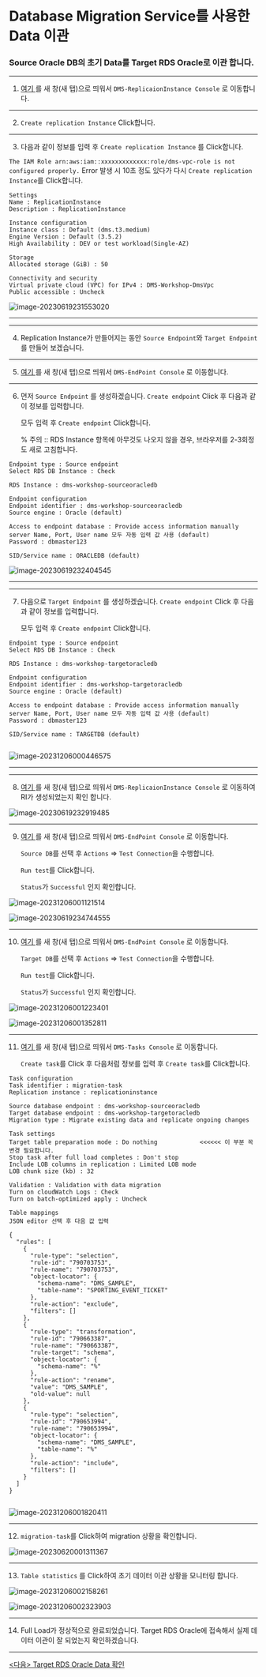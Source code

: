 # Database Migration Service를 사용한 Data 이관

###  Source Oracle DB의 초기 Data를 Target RDS Oracle로 이관 합니다.



---

1. [여기 ](https://ap-northeast-2.console.aws.amazon.com/dms/v2/home?region=ap-northeast-2#replicationInstances) 를 새 창(새 탭)으로 띄워서 `DMS-ReplicaionInstance Console` 로 이동합니다.



---

2. `Create replication Instance` Click합니다.



---

3. 다음과 같이 정보를 입력 후 `Create replication Instance` 를 Click합니다. 

`The IAM Role arn:aws:iam::xxxxxxxxxxxxx:role/dms-vpc-role is not configured properly.` Error 발생 시 10초 정도 있다가 다시 `Create replication Instance`를 Click합니다.

```
Settings
Name : ReplicationInstance
Description : ReplicationInstance

Instance configuration
Instance class : Default (dms.t3.medium)
Engine Version : Default (3.5.2)
High Availability : DEV or test workload(Single-AZ)

Storage
Allocated storage (GiB) : 50

Connectivity and security
Virtual private cloud (VPC) for IPv4 : DMS-Workshop-DmsVpc
Public accessible : Uncheck
```

![image-20230619231553020](images/image-20230619231553020.png)



---



---

4. Replication Instance가 만들어지는 동안 `Source Endpoint`와 `Target Endpoint`를 만들어 보겠습니다.



---

5. [여기 ](https://ap-northeast-2.console.aws.amazon.com/dms/v2/home?region=ap-northeast-2#endpointList) 를 새 창(새 탭)으로 띄워서 `DMS-EndPoint Console` 로 이동합니다.



---

6. 먼저 `Source Endpoint` 를 생성하겠습니다. `Create endpoint` Click 후 다음과 같이 정보를 입력합니다.

   모두 입력 후 `Create endpoint` Click합니다. 
   
   % 주의 :: RDS Instance 항목에 아무것도 나오지 않을 경우, 브라우저를 2-3회정도 새로 고침합니다.

```
Endpoint type : Source endpoint
Select RDS DB Instance : Check

RDS Instance : dms-workshop-sourceoracledb

Endpoint configuration
Endpoint identifier : dms-workshop-sourceoracledb
Source engine : Oracle (default)

Access to endpoint database : Provide access information manually
server Name, Port, User name 모두 자동 입력 값 사용 (default)
Password : dbmaster123

SID/Service name : ORACLEDB (default)
```

![image-20230619232404545](images/image-20230619232404545.png)



---



---

7. 다음으로  `Target Endpoint` 를 생성하겠습니다. `Create endpoint` Click 후 다음과 같이 정보를 입력합니다.

   모두 입력 후 `Create endpoint` Click합니다.

```
Endpoint type : Source endpoint
Select RDS DB Instance : Check

RDS Instance : dms-workshop-targetoracledb

Endpoint configuration
Endpoint identifier : dms-workshop-targetoracledb
Source engine : Oracle (default)

Access to endpoint database : Provide access information manually
server Name, Port, User name 모두 자동 입력 값 사용 (default)
Password : dbmaster123

SID/Service name : TARGETDB (default)


```

![image-20231206000446575](images/image-20231206000446575.png)



---



---

8. [여기 ](https://ap-northeast-2.console.aws.amazon.com/dms/v2/home?region=ap-northeast-2#replicationInstances) 를 새 창(새 탭)으로 띄워서 `DMS-ReplicaionInstance Console` 로 이동하여 RI가 생성되었는지 확인 합니다.

![image-20230619232919485](images/image-20230619232919485.png)



---



9. [여기 ](https://ap-northeast-2.console.aws.amazon.com/dms/v2/home?region=us-east-1#endpointList) 를 새 창(새 탭)으로 띄워서 `DMS-EndPoint Console` 로 이동합니다.

   `Source DB`를 선택 후 `Actions` => `Test Connection`을 수행합니다.

   `Run test`를 Click합니다.

   `Status`가 `Successful` 인지 확인합니다.

![image-20231206001121514](images/image-20231206001121514.png)

![image-20230619234744555](images/image-20230619234744555.png)



---

10. [여기 ](https://ap-northeast-2.console.aws.amazon.com/dms/v2/home?region=ap-northeast-2#endpointList) 를 새 창(새 탭)으로 띄워서 `DMS-EndPoint Console` 로 이동합니다.

    `Target DB`를 선택 후 `Actions` => `Test Connection`을 수행합니다.

    `Run test`를 Click합니다.

    `Status`가 `Successful` 인지 확인합니다.

![image-20231206001223401](images/image-20231206001223401.png)

![image-20231206001352811](images/image-20231206001352811.png)

---

11. [여기 ](https://ap-northeast-2.console.aws.amazon.com/dms/v2/home?region=us-east-1#tasks) 를 새 창(새 탭)으로 띄워서 `DMS-Tasks Console` 로 이동합니다.

    `Create task`를 Click 후 다음처럼 정보를 입력 후  `Create task`를 Click합니다.

```
Task configuration
Task identifier : migration-task
Replication instance : replicationinstance

Source database endpoint : dms-workshop-sourceoracledb
Target database endpoint : dms-workshop-targetoracledb
Migration type : Migrate existing data and replicate ongoing changes

Task settings
Target table preparation mode : Do nothing            <<<<<< 이 부분 꼭 변경 필요합니다.
Stop task after full load completes : Don't stop
Include LOB columns in replication : Limited LOB mode
LOB chunk size (kb) : 32

Validation : Validation with data migration
Turn on cloudWatch Logs : Check
Turn on batch-optimized apply : Uncheck

Table mappings 
JSON editor 선택 후 다음 값 입력

{
  "rules": [
    {
      "rule-type": "selection",
      "rule-id": "790703753",
      "rule-name": "790703753",
      "object-locator": {
        "schema-name": "DMS_SAMPLE",
        "table-name": "SPORTING_EVENT_TICKET"
      },
      "rule-action": "exclude",
      "filters": []
    },
    {
      "rule-type": "transformation",
      "rule-id": "790663387",
      "rule-name": "790663387",
      "rule-target": "schema",
      "object-locator": {
        "schema-name": "%"
      },
      "rule-action": "rename",
      "value": "DMS_SAMPLE",
      "old-value": null
    },
    {
      "rule-type": "selection",
      "rule-id": "790653994",
      "rule-name": "790653994",
      "object-locator": {
        "schema-name": "DMS_SAMPLE",
        "table-name": "%"
      },
      "rule-action": "include",
      "filters": []
    }
  ]
}


```

![image-20231206001820411](images/image-20231206001820411.png)



---

12. `migration-task`를 Click하여 migration 상황을 확인합니다.

![image-20230620001311367](images/image-20230620001311367.png)



---

13. `Table statistics` 를 Click하여 초기 데이터 이관 상황을 모니터링 합니다.

![image-20231206002158261](images/image-20231206002158261.png)



![image-20231206002323903](images/image-20231206002323903.png)

---

14. Full Load가 정상적으로 완료되었습니다. Target RDS Oracle에 접속해서 실제 데이터 이관이 잘 되었는지 확인하겠습니다.



---



[<다음> Target RDS Oracle Data 확인](./07.md)

















